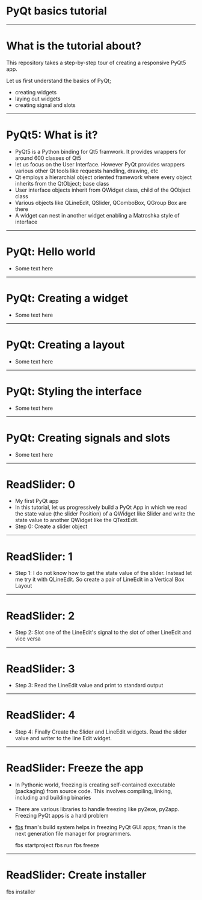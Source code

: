 # PyQt basics tutorial

---

# What is the tutorial about?

This repository takes a step-by-step tour of creating a responsive PyQt5 app.

Let us first understand the basics of PyQt;

- creating widgets
- laying out widgets
- creating signal and slots

---

# PyQt5: What is it?

- PyQt5 is a Python binding for Qt5 framwork. It provides wrappers for around 600 classes of Qt5
- let us focus on the User Interface. However PyQt provides wrappers  various other Qt tools like
requests handling, drawing, etc
- Qt employs a hierarchial object oriented framework where every object inherits from the QtObject;
base class
- User interface objects inherit from QWidget class, child of the QObject class
- Various objects like QLineEdit, QSlider, QComboBox, QGroup Box are there
- A widget can nest in another widget enabling a Matroshka style of interface

---

# PyQt: Hello world

- Some text here

---

# PyQt: Creating a widget

- Some text here

---

# PyQt: Creating a layout

- Some text here

---

# PyQt: Styling the interface

- Some text here

---

# PyQt: Creating signals and slots

- Some text here

---

# ReadSlider: 0

- My first PyQt app 
- In this tutorial, let us progressively build a PyQt App in which we read
the state value (the slider Position) of a QWidget like Slider
and write the state value to another QWidget like the QTextEdit.
- Step 0: Create a slider object

---

# ReadSlider: 1

- Step 1: I do not know how to get the state value of the slider.
Instead let me try it with QLineEdit. So create a pair of LineEdit in a 
Vertical Box Layout

---

# ReadSlider: 2

- Step 2: Slot one of the LineEdit's signal to the slot of other LineEdit
and vice versa

---

# ReadSlider: 3

- Step 3: Read the LineEdit value and print to standard output

---

# ReadSlider: 4

- Step 4: Finally 
Create the Slider and LineEdit widgets.
Read the slider value and writer to the line Edit widget.

---

# ReadSlider: Freeze the app

- In Pythonic world, freezing is creating self-contained executable (packaging) from source code.
 This involves compiling, linking, including and building binaries
- There are various libraries to handle freezing like py2exe, py2app. Freezing PyQt apps is a hard problem
- [fbs](https://github.com/mherrmann/fbs) fman's  build system helps in freezing PyQt GUI apps;
 fman is the next generation file manager for programmers.

  fbs startproject
  fbs run
  fbs freeze

---

# ReadSlider: Create installer

  fbs installer
